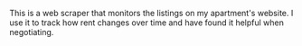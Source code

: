This is a web scraper that monitors the listings on my apartment's website. I use it to track how rent changes over time and have found it helpful when negotiating.